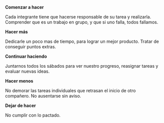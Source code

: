 **Comenzar a hacer**

Cada integrante tiene que hacerse responsable de su tarea y realizarla.
Comprender que es un trabajo en grupo, y que si uno falla, todos fallamos.

**Hacer más**

Dedicarle un poco mas de tiempo, para lograr un mejor producto. Tratar de conseguir puntos extras.

**Continuar haciendo**

Juntarnos todos los sábados para ver nuestro progreso, reasignar tareas y evaluar nuevas ideas.

**Hacer menos**

No demorar las tareas individuales que retrasan el inicio de otro compañero.
No ausentarse sin aviso.

**Dejar de hacer**

No cumplir con lo pactado.
